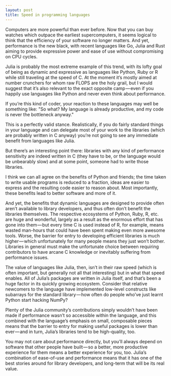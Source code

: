 ```yaml
---
layout: post
title: Speed in programming languages
---
```


Computers are more powerful than ever before. Now that you can buy watches which outpace the earliest supercomputers, it seems logical to think that the efficiency of your software no longer matters. And yet, performance is the new black, with recent languages like Go, Julia and Rust aiming to provide expressive power and ease of use without compromising on CPU cycles.

Julia is probably the most extreme example of this trend, with its lofty goal of being as dynamic and expressive as languages like Python, Ruby or R while still traveling at the speed of C. At the moment it’s mostly aimed at number crunchers for whom raw FLOPS are the holy grail, but I would suggest that it’s also relevant to the exact opposite camp — even if you happily use languages like Python and never even think about performance.

If you’re this kind of coder, your reaction to these languages may well be something like: "So what? My language is already productive, and my code is never the bottleneck anyway."

This is a perfectly valid stance. Realistically, if you do fairly standard things in your language and can delegate most of your work to the libraries (which are probably written in C anyway) you’re not going to see any immediate benefit from languages like Julia.

But there’s an interesting point there: libraries with any kind of performance sensitivity are indeed written in C (they have to be, or the language would be unbearably slow) and at some point, someone had to write those libraries.

I think we can all agree on the benefits of Python and friends; the time taken to write usable programs is reduced to a fraction, ideas are easier to express and the resulting code easier to reason about. Most importantly, these benefits lead to better software and more of it.

And yet, the benefits that dynamic languages are designed to provide often aren’t available to library developers, and thus often don’t benefit the libraries themselves. The respective ecosystems of Python, Ruby, R, etc. are huge and wonderful, largely as a result as the enormous effort that has gone into them — but every time C is used instead of R, for example, means wasted man-hours that could have been spent making even more awesome tools. Worse, the barrier for entry to developing efficient libraries is much higher — which unfortunately for many people means they just won’t bother. Libraries in general must make the unfortunate choice between requiring contributors to have arcane C knowledge or inevitably suffering from performance issues.

The value of languages like Julia, then, isn’t in their raw speed (which is often important, but generally not all that interesting) but in what that speed enables. All of Julia’s packages are written in Julia itself, and that’s been a huge factor in its quickly growing ecosystem. Consider that relative newcomers to the language have implemented low-level constructs like subarrays for the standard library — how often do people who’ve just learnt Python start hacking NumPy?

Plenty of the Julia community’s contributions simply wouldn’t have been made if performance wasn’t so accessible within the language, and this combined with the language’s emphasis on small, composable pieces means that the barrier to entry for making useful packages is lower than ever — and in turn, Julia’s libraries tend to be high-quality, too.

You may not care about performance directly, but you’ll always depend on software that other people have built — so a better, more productive experience for them means a better experience for you, too. Julia’s combination of ease-of-use and performance means that it has one of the best stories around for library developers, and long-term that will be its real value.
